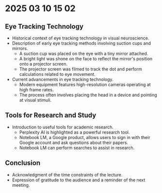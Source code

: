 # 2025 03 10 15 02

## Eye Tracking Technology
   - Historical context of eye tracking technology in visual neuroscience.
   - Description of early eye tracking methods involving suction cups and mirrors.
      - A suction cup was placed on the eye with a tiny mirror attached.
      - A bright light was shone on the face to reflect the mirror's position onto a projector screen.
      - The projector screen was filmed to track the dot and perform calculations related to eye movement.
   - Current advancements in eye tracking technology.
      - Modern equipment features high-resolution cameras operating at high frame rates.
      - The process often involves placing the head in a device and pointing at visual stimuli.

## Tools for Research and Study
   - Introduction to useful tools for academic research.
      - Perplexity AI is highlighted as a powerful research tool.
      - Notebook LM, a Google product, allows users to sign in with their Google account and ask questions about their papers.
      - Notebook LM can perform searches to assist in research.

## Conclusion
   - Acknowledgment of the time constraints of the lecture.
   - Expression of gratitude to the audience and a reminder of the next meeting.